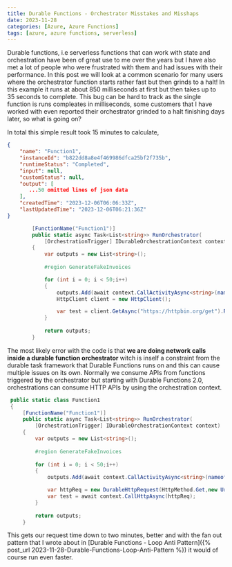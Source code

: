 ```yaml
---
title: Durable Functions - Orchestrator Misstakes and Misshaps
date: 2023-11-28
categories: [Azure, Azure Functions]
tags: [azure, azure functions, serverless] 
---
```


Durable functions, i.e serverless functions that can work with state and orchestration have been of great use to me over the years but I have also met a lot of people who were frustrated with them and had issues with their performance. In this post we will look at a common scenario for many users where the orchestrator function starts rather fast but then grinds to a halt! In this example it runs at about 850 milliseconds at first but then takes up to 35 seconds to complete. This bug can be hard to track as the single function is runs compleates in milliseconds, some customers that I have worked with even reported their orchestrator grinded to a halt finishing days later, so what is going on?

In total this simple result took 15 minutes to calculate, 

```json
{
    "name": "Function1",
    "instanceId": "b822dd8a8e4f469986dfca25bf2f735b",
    "runtimeStatus": "Completed",
    "input": null,
    "customStatus": null,
    "output": [
       ...50 omitted lines of json data
    ],
    "createdTime": "2023-12-06T06:06:33Z",
    "lastUpdatedTime": "2023-12-06T06:21:36Z"
}

```

```csharp
        [FunctionName("Function1")]
        public static async Task<List<string>> RunOrchestrator(
            [OrchestrationTrigger] IDurableOrchestrationContext context)
        {
            var outputs = new List<string>();
            
            #region GenerateFakeInvoices

            for (int i = 0; i < 50;i++)
            {
                outputs.Add(await context.CallActivityAsync<string>(nameof(CalculateInvoice), invoices[i]));
                HttpClient client = new HttpClient();

                var test = client.GetAsync("https://httpbin.org/get").Result.Content;
            }
            
            return outputs;
        }

```

The most likely error with the code is that **we are doing network calls inside a durable function orchestrator** witch is inself a constraint from the durable task framework that Durable Functions runs on and this can cause multiple issues on its own. Normally we consume APIs from functions triggered by the orchestrator but starting with Durable Functions 2.0, orchestrations can consume HTTP APIs by using the orchestration context.

```csharp
 public static class Function1
 {
     [FunctionName("Function1")]
     public static async Task<List<string>> RunOrchestrator(
         [OrchestrationTrigger] IDurableOrchestrationContext context)
     {
         var outputs = new List<string>();
         
         #region GenerateFakeInvoices
       
         for (int i = 0; i < 50;i++)
         {
             outputs.Add(await context.CallActivityAsync<string>(nameof(CalculateInvoice), invoices[i]));             

             var httpReq = new DurableHttpRequest(HttpMethod.Get,new Uri("https://httpbin.org/get"));
             var test = await context.CallHttpAsync(httpReq);
         }
         
         return outputs;
     }
```

This gets our request time down to two minutes, better and with the fan out pattern that I wrote about in [Durable Functions - Loop Anti Pattern]({% post_url 2023-11-28-Durable-Functions-Loop-Anti-Pattern %}) it would of course run even faster.
